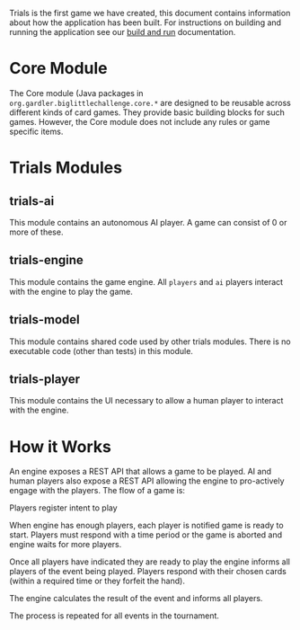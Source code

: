 Trials is the first game we have created, this document 
contains information about how the application has been 
built. For instructions on building and running the 
application see our [build and run](build.md) documentation.

# Core Module

The Core module (Java packages in 
`org.gardler.biglittlechallenge.core.*` are designed
to be reusable across different kinds of card games. They provide
basic building blocks for such games. However, the Core module
does not include any rules or game specific items.

# Trials Modules

## trials-ai

This module contains an autonomous AI player. A game can consist of 
0 or more of these.

## trials-engine

This module contains the game engine. All `players` and `ai` 
players interact with the engine to play the game. 

## trials-model

This module contains shared code used by other trials modules. 
There is no executable code (other than tests) in this module.

## trials-player

This module contains the UI necessary to allow a human player 
to interact with the engine.

# How it Works

An engine exposes a REST API that allows a game to be played. 
AI and human players also expose a REST API allowing the 
engine to pro-actively engage with the players. The flow of a 
game is:

Players register intent to play

When engine has enough players, each player is notified game 
is ready to start. Players must respond with a time period or 
the game is aborted and engine waits for more players.

Once all players have indicated they are ready to play the 
engine informs all players of the event being played. Players 
respond with their chosen cards (within a required time or they 
forfeit the hand).

The engine calculates the result of the event and informs all 
players.

The process is repeated for all events in the tournament.